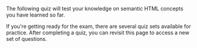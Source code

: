 The following quiz will test your knowledge on semantic HTML concepts you have learned so far.

If you're getting ready for the exam, there are several quiz sets available for practice. After completing a quiz, you can revisit this page to access a new set of questions.